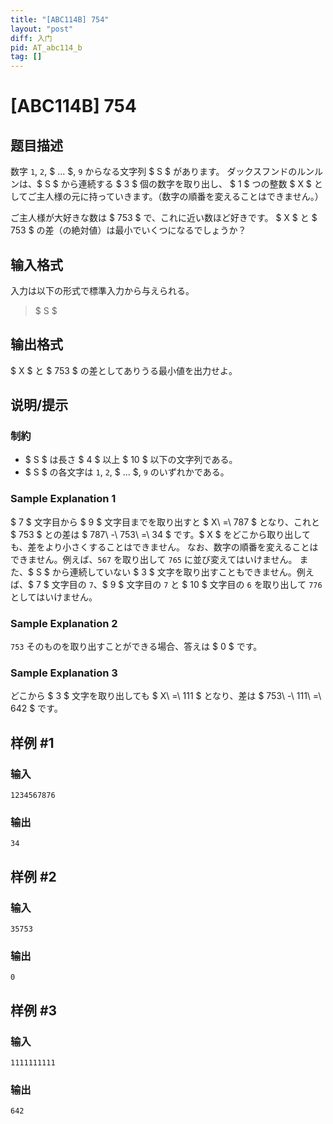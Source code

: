 ```yaml
---
title: "[ABC114B] 754"
layout: "post"
diff: 入门
pid: AT_abc114_b
tag: []
---
```


# [ABC114B] 754

## 题目描述

[problemUrl]: https://atcoder.jp/contests/abc114/tasks/abc114_b

数字 `1`, `2`, $ ... $, `9` からなる文字列 $ S $ があります。 ダックスフンドのルンルンは、$ S $ から連続する $ 3 $ 個の数字を取り出し、 $ 1 $ つの整数 $ X $ としてご主人様の元に持っていきます。（数字の順番を変えることはできません。）

ご主人様が大好きな数は $ 753 $ で、これに近い数ほど好きです。 $ X $ と $ 753 $ の差（の絶対値）は最小でいくつになるでしょうか？

## 输入格式

入力は以下の形式で標準入力から与えられる。

> $ S $

## 输出格式

$ X $ と $ 753 $ の差としてありうる最小値を出力せよ。

## 说明/提示

### 制約

- $ S $ は長さ $ 4 $ 以上 $ 10 $ 以下の文字列である。
- $ S $ の各文字は `1`, `2`, $ ... $, `9` のいずれかである。

### Sample Explanation 1

$ 7 $ 文字目から $ 9 $ 文字目までを取り出すと $ X\ =\ 787 $ となり、これと $ 753 $ との差は $ 787\ -\ 753\ =\ 34 $ です。$ X $ をどこから取り出しても、差をより小さくすることはできません。 なお、数字の順番を変えることはできません。例えば、`567` を取り出して `765` に並び変えてはいけません。 また、$ S $ から連続していない $ 3 $ 文字を取り出すこともできません。例えば、$ 7 $ 文字目の `7`、$ 9 $ 文字目の `7` と $ 10 $ 文字目の `6` を取り出して `776` としてはいけません。

### Sample Explanation 2

`753` そのものを取り出すことができる場合、答えは $ 0 $ です。

### Sample Explanation 3

どこから $ 3 $ 文字を取り出しても $ X\ =\ 111 $ となり、差は $ 753\ -\ 111\ =\ 642 $ です。

## 样例 #1

### 输入

```
1234567876
```

### 输出

```
34
```

## 样例 #2

### 输入

```
35753
```

### 输出

```
0
```

## 样例 #3

### 输入

```
1111111111
```

### 输出

```
642
```

